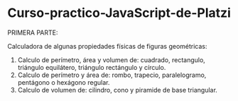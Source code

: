 # Curso-practico-JavaScript-de-Platzi

PRIMERA PARTE:

Calculadora de algunas propiedades físicas de figuras geométricas:

1. Calculo de perímetro, área y volumen de: cuadrado, rectangulo, triángulo equilátero, triángulo rectángulo y círculo.
2. Calculo de perímetro y área de: rombo, trapecio, paralelogramo, pentágono o hexágono regular.
3. Calculo de volumen de: cilindro, cono y piramide de base triangular. 

